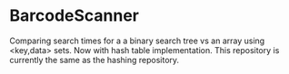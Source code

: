 # BarcodeScanner
Comparing search times for a a binary search tree vs an array using &lt;key,data> sets.
Now with hash table implementation. This repository is currently the same as the hashing repository.
